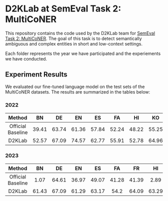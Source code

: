 # D2KLab at SemEval Task 2: MultiCoNER

This repository contains the code used by the D2KLab team for [SemEval Task 2: MultiCoNER](https://multiconer.github.io/). The goal of this task is to detect semantically ambiguous and complex entities in short and low-context settings.

Each folder represents the year we have participated and the experiements we have conducted.

## Experiment Results

We evaluated our fine-tuned language model on the test sets of the MultiCoNER datasets. The results are summarized in the tables below:

### 2022

|      Method       |  BN   |   DE   |  EN   |  ES   |  FA   |  HI   |  KO   |  NL   |  RU   |  TR   |  ZH   |  MIX  | MULTI |  Avg. |
|:-----------------:|:-----:|:------:|:-----:|:-----:|:-----:|:-----:|:-----:|:-----:|:-----:|:-----:|:-----:|:-----:|:-----:|:-----:|
| Official Baseline | 39.41 | 63.74  | 61.36 | 57.84 | 52.24 | 48.22 | 55.25 | 62.01 | 59.59 | 46.25 | 63.4  | 58.14 | 48.22 | 47.78 |
|       D2KLab      | 52.57 | 67.09  | 74.57 | 62.77 | 55.91 | 52.78 | 64.96 | 66.7  | 68.21 | 56.57 | 54.92 | 77.6  | 52.78 | 68.08 |

### 2023

|      Method       |  BN   |   DE   |  EN   |  ES   |  FA   |  FR   |  HI   |  IT   |  PT   |  SV   |  UK   |  ZH   |  Avg. |
|:-----------------:|:-----:|:------:|:-----:|:-----:|:-----:|:-----:|:-----:|:-----:|:-----:|:-----:|:-----:|:-----:|:-----:|
| Official Baseline | 1.07  | 64.61  | 36.97 | 49.07 | 41.28 | 41.39 | 2.89  | 43.13 | 39.85 | 69.22 | 62.08 | 48.46 | 41.67 |
|       D2KLab      | 61.43 | 67.09  | 61.29 | 63.17 | 54.2  | 64.09 | 63.29 | 64.77 | 60.79 | 62.98 | 64.14 | 54.92 | 61.84 |
